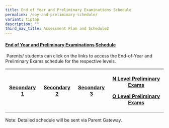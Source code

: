 ```yaml
---
title: End of Year and Preliminary Examinations Schedule
permalink: /eoy-and-preliminary-schedule/
variant: tiptap
description: ""
third_nav_title: Assessment Plan and Schedule2
---
```

<h4><strong><u>End of Year and Preliminary Examinations Schedule</u></strong></h4>
<p>&nbsp;Parents/ students can click on the links to access the End-of-Year
and Preliminary Exams schedule for the respective levels.</p>
<table style="minWidth: 100px">
<colgroup>
<col>
<col>
<col>
<col>
</colgroup>
<tbody>
<tr>
<th rowspan="1" colspan="1">
<p><a href="/files/Assessment/Sec_1_SBA_Schedule_2025_Updated_23_Jan.pdf" rel="noopener nofollow" target="_blank">Secondary 1</a>
</p>
</th>
<th rowspan="1" colspan="1">
<p><a href="/files/Assessment/2025_End_of_Year_Exam_Sec_2__Updated_6_Jun_.pdf" rel="noopener nofollow" target="_blank">Secondary 2</a>
</p>
</th>
<th rowspan="1" colspan="1">
<p><a href="/files/Assessment/2025_End_of_Year_Exam_Sec_3__Updated_6_Jun_.pdf" rel="noopener nofollow" target="_blank">Secondary 3</a>
</p>
</th>
<th rowspan="1" colspan="1">
<p><a href="/files/Assessment/Sec_4_SBA_and_National_Exam_Schedule_Updated_23_Jan_2025.pdf" rel="noopener nofollow" target="_blank">N Level Preliminary Exams</a>
</p>
<p><a href="/files/Assessment/2025_O_Level_Prelim_Exam_Timetable__Updated_6_Jun_.pdf" rel="noopener noreferrer nofollow" target="_blank">O Level Preliminary Exams</a>
</p>
</th>
</tr>
</tbody>
</table>
<p>Note: Detailed schedule will be sent via Parent Gateway.</p>
<p></p>